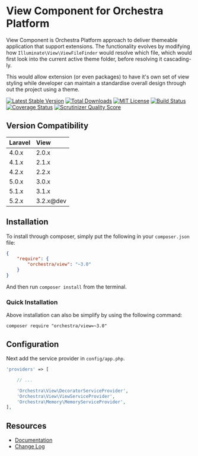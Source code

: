 View Component for Orchestra Platform
==============

View Component is Orchestra Platform approach to deliver themeable application that support extensions. The functionality evolves by modifying how `Illuminate\View\ViewFileFinder` would resolve which file, which would first look into the current active theme folder, before resolving it cascading-ly.

This would allow extension (or even packages) to have it's own set of view styling while developer can maintain a standardise overall design through out the project using a theme.

[![Latest Stable Version](https://img.shields.io/github/release/orchestral/view.svg?style=flat)](https://packagist.org/packages/orchestra/view)
[![Total Downloads](https://img.shields.io/packagist/dt/orchestra/view.svg?style=flat)](https://packagist.org/packages/orchestra/view)
[![MIT License](https://img.shields.io/packagist/l/orchestra/view.svg?style=flat)](https://packagist.org/packages/orchestra/view)
[![Build Status](https://img.shields.io/travis/orchestral/view/master.svg?style=flat)](https://travis-ci.org/orchestral/view)
[![Coverage Status](https://img.shields.io/coveralls/orchestral/view/master.svg?style=flat)](https://coveralls.io/r/orchestral/view?branch=master)
[![Scrutinizer Quality Score](https://img.shields.io/scrutinizer/g/orchestral/view/master.svg?style=flat)](https://scrutinizer-ci.com/g/orchestral/view/)

## Version Compatibility

Laravel    | View
:----------|:----------
 4.0.x     | 2.0.x
 4.1.x     | 2.1.x
 4.2.x     | 2.2.x
 5.0.x     | 3.0.x
 5.1.x     | 3.1.x
 5.2.x     | 3.2.x@dev

## Installation

To install through composer, simply put the following in your `composer.json` file:

```json
{
	"require": {
		"orchestra/view": "~3.0"
	}
}
```

And then run `composer install` from the terminal.

### Quick Installation

Above installation can also be simplify by using the following command:

    composer require "orchestra/view=~3.0"

## Configuration

Next add the service provider in `config/app.php`.

```php
'providers' => [

	// ...

	'Orchestra\View\DecoratorServiceProvider',
	'Orchestra\View\ViewServiceProvider',
	'Orchestra\Memory\MemoryServiceProvider',
],
```

## Resources

* [Documentation](http://orchestraplatform.com/docs/latest/components/view)
* [Change Log](http://orchestraplatform.com/docs/latest/components/view/changes#v3-1)
